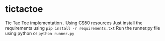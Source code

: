 # tictactoe
Tic Tac Toe implementation . Using CS50 resources
Just install the requirements using  `pip install -r requirements.txt`
Run the runner.py file using python or
`python runner.py`
